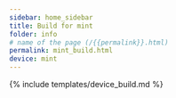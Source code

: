```yaml
---
sidebar: home_sidebar
title: Build for mint
folder: info
# name of the page (/{{permalink}}.html)
permalink: mint_build.html
device: mint
---
```

{% include templates/device_build.md %}
